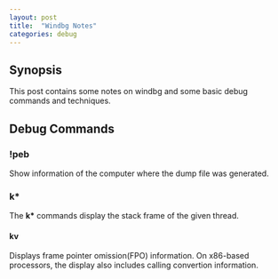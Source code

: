 ```yaml
---
layout: post
title:  "Windbg Notes"
categories: debug
---
```


## Synopsis
This post contains some notes on windbg and some basic debug commands and techniques.

## Debug Commands
### !peb
Show information of the computer where the dump file was generated.

### k*
The **k\*** commands display the stack frame of the given thread.
#### kv
Displays frame pointer omission(FPO) information. On x86-based processors, the display also includes calling convertion information.
